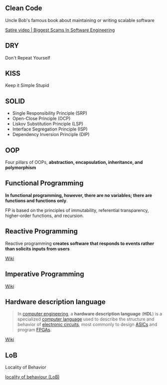 

## Clean Code

Uncle Bob's famous book about maintaining or writing scalable software

[Satire video | Biggest Scams In Software Engineering](https://youtu.be/-_o4YFFD6is?si=2uUK4Q04vt3rnyvf)

## DRY

Don't Repeat Yourself


## KISS

Keep it Simple Stupid


## SOLID

- Single Responsibility Principle (SRP)
- Open-Close Principle (OCP)
- Liskov Substitution Principle (LSP)
- Interface Segregation Principle (ISP)
- Dependency Inversion Principle (DIP)


## OOP

Four pillars of OOPs, **abstraction, encapsulation, inheritance, and polymorphism**



## Functional Programming

**In functional programming, however, there are no variables; there are functions and functions only**.

FP is based on the principles of immutability, referential transparency, higher-order functions, and recursion.

## Reactive Programming

Reactive programming **creates software that responds to events rather than solicits inputs from users**

[Wiki](https://en.wikipedia.org/wiki/Reactive_programming)


## Imperative Programming 


[Wiki](https://en.wikipedia.org/wiki/Imperative_programming)


## Hardware description language

> In [computer engineering](https://en.wikipedia.org/wiki/Computer_engineering "Computer engineering"), a **hardware description language** (**HDL**) is a specialized [computer language](https://en.wikipedia.org/wiki/Computer_language "Computer language") used to describe the structure and behavior of [electronic circuits](https://en.wikipedia.org/wiki/Electronic_circuit "Electronic circuit"), most commonly to design [ASICs](https://en.wikipedia.org/wiki/Application-specific_integrated_circuit "Application-specific integrated circuit") and program [FPGAs](https://en.wikipedia.org/wiki/Field-programmable_gate_array "Field-programmable gate array").

[Wiki](https://en.wikipedia.org/wiki/Hardware_description_language)

## LoB

Locality of Behavior 

[locality of behaviour (LoB)](https://htmx.org/essays/locality-of-behaviour/)